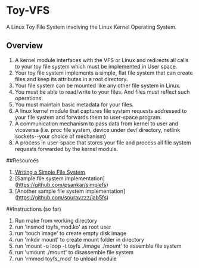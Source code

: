 # Toy-VFS
A Linux Toy File System involving the Linux Kernel Operating System.


## Overview
1. A kernel module interfaces with the VFS or Linux and redirects all calls to your toy file system which must be implemented in User space.
2. Your toy file system implements a simple, flat file system that can create files and keep its attributes in a root directory.
3. Your file system can be mounted like any other file system in Linux.
4. You must be able to read/write to your files. And files must reflect such operations.
5. You must maintain basic metadata for your files.
6. A linux kernel module that captures file system requests addressed to your file system and forwards them to user-space program.
7. A communication mechanism to pass data from kernel to user and viceversa (i.e. proc file system, device under dev/ directory, netlink sockets--your choice of mechanism)
8. A process in user-space that stores your file and process all file system requests forwarded by the kernel module.

##Resources
1. [Writing a Simple File System](http://www2.comp.ufscar.br/~helio/fs/rkfs.html)
2. [Sample file system implementation] (https://github.com/psankar/simplefs)
3. [Another sample file system implementation] (https://github.com/souravzzz/lab5fs)

##Instructions (so far)
1. Run make from working directory
2. run 'insmod toyfs_mod.ko' as root user
3. run 'touch image' to create empty disk image
4. run 'mkdir mount' to create mount folder in directory
5. run 'mount -o loop -t toyfs ./image ./mount' to assemble file system
6. run 'umount ./mount' to disassemble file system
7. run 'rmmod toyfs_mod' to unload module 

